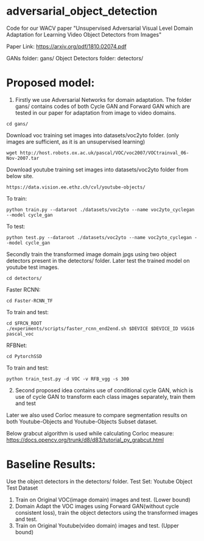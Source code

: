 # adversarial_object_detection
Code for our WACV paper "Unsupervised Adversarial Visual Level Domain Adaptation for Learning Video Object Detectors from Images"

Paper Link: https://arxiv.org/pdf/1810.02074.pdf


GANs folder: gans/
Object Detectors folder: detectors/


# Proposed model:

1)	Firstly we use Adversarial Networks for domain adaptation. The folder gans/ contains codes of both Cycle GAN and Forward GAN which are tested in our paper for adaptation from image to video domains.


```
cd gans/
```

Download voc training set images into datasets/voc2yto folder. (only images are sufficient, as it is an unsupervised learning) 
```
wget http://host.robots.ox.ac.uk/pascal/VOC/voc2007/VOCtrainval_06-Nov-2007.tar
```

Download youtube training set images into datasets/voc2yto folder from below site.
```
https://data.vision.ee.ethz.ch/cvl/youtube-objects/
```

To train:
```
python train.py --dataroot ./datasets/voc2yto --name voc2yto_cyclegan --model cycle_gan 
```

To test:
```
python test.py --dataroot ./datasets/voc2yto --name voc2yto_cyclegan --model cycle_gan
```

Secondly train the transformed image domain jpgs using two object detectors present in the detectors/ folder. Later test the trained model on youtube test images.

```
cd detectors/
```

Faster RCNN:
```
cd Faster-RCNN_TF
```

To train and test:
```
cd $FRCN_ROOT
./experiments/scripts/faster_rcnn_end2end.sh $DEVICE $DEVICE_ID VGG16 pascal_voc
```

RFBNet:
```
cd PytorchSSD
```

To train and test:
```
python train_test.py -d VOC -v RFB_vgg -s 300
```


2) 	Second proposed idea contains use of conditional cycle GAN, which is use of cycle GAN to transform each class images separately, train them and test


Later we also used Corloc measure to compare segmentation results on both Youtube-Objects and Youtube-Objects Subset dataset.

Below grabcut algorithm is used while calculating Corloc measure: https://docs.opencv.org/trunk/d8/d83/tutorial_py_grabcut.html


# Baseline Results:
Use the object detectors in the detectors/ folder.
Test Set: Youtube Object Test Dataset

1) Train on Original VOC(image domain) images and test. (Lower bound)
2) Domain Adapt the VOC images using Forward GAN(without cycle consistent loss), train the object detectors using the transformed images and test.
3) Train on Original Youtube(video domain) images and test. (Upper bound)
